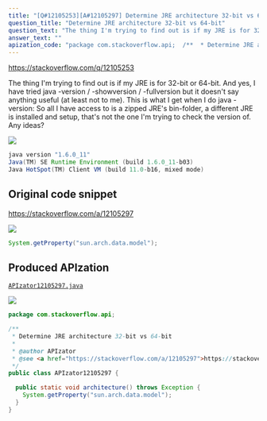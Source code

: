 ```yaml
---
title: "[Q#12105253][A#12105297] Determine JRE architecture 32-bit vs 64-bit"
question_title: "Determine JRE architecture 32-bit vs 64-bit"
question_text: "The thing I'm trying to find out is if my JRE is for 32-bit or 64-bit. And yes, I have tried java -version / -showversion / -fullversion but it doesn't say anything useful (at least not to me). This is what I get when I do java -version: So all I have access to is a zipped JRE's bin-folder, a different JRE is installed and setup, that's not the one I'm trying to check the version of. Any ideas?"
answer_text: ""
apization_code: "package com.stackoverflow.api;  /**  * Determine JRE architecture 32-bit vs 64-bit  *  * @author APIzator  * @see <a href=\"https://stackoverflow.com/a/12105297\">https://stackoverflow.com/a/12105297</a>  */ public class APIzator12105297 {    public static void architecture() throws Exception {     System.getProperty(\"sun.arch.data.model\");   } }"
---
```


https://stackoverflow.com/q/12105253

The thing I&#x27;m trying to find out is if my JRE is for 32-bit or 64-bit.
And yes, I have tried java -version / -showversion / -fullversion but it doesn&#x27;t say anything useful (at least not to me).
This is what I get when I do java -version:
So all I have access to is a zipped JRE&#x27;s bin-folder, a different JRE is installed and setup, that&#x27;s not the one I&#x27;m trying to check the version of.
Any ideas?


<div class="code-logo"><img src="/stackoverflow.png" /></div>

```java
java version "1.6.0_11"
Java(TM) SE Runtime Environment (build 1.6.0_11-b03)
Java HotSpot(TM) Client VM (build 11.0-b16, mixed mode)
```


## Original code snippet

https://stackoverflow.com/a/12105297



<div class="code-logo"><img src="/stackoverflow.png" /></div>

```java
System.getProperty("sun.arch.data.model");
```

## Produced APIzation

[`APIzator12105297.java`](https://github.com/blind-papers/apization-temp-data/raw/main/search/APIzator12105297.java)

<div class="code-logo"><img src="/apizator.png" /></div>

```java
package com.stackoverflow.api;

/**
 * Determine JRE architecture 32-bit vs 64-bit
 *
 * @author APIzator
 * @see <a href="https://stackoverflow.com/a/12105297">https://stackoverflow.com/a/12105297</a>
 */
public class APIzator12105297 {

  public static void architecture() throws Exception {
    System.getProperty("sun.arch.data.model");
  }
}

```